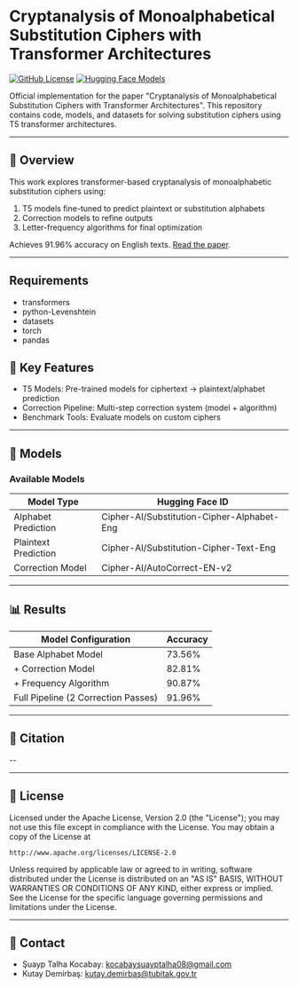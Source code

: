 # Cryptanalysis of Monoalphabetical Substitution Ciphers with Transformer Architectures

[![GitHub License](https://img.shields.io/badge/License-Apache%202.0-blue.svg)](LICENSE)
[![Hugging Face Models](https://img.shields.io/badge/🤗%20Hugging%20Face-Models-yellow)](https://huggingface.co/collections/Cipher-AI/substitution-cipher-solvers-6731ebd22f0f0d8e0e2e2e00)

Official implementation for the paper "Cryptanalysis of Monoalphabetical Substitution Ciphers with Transformer Architectures". This repository contains code, models, and datasets for solving substitution ciphers using T5 transformer architectures.

---

## 📖 Overview
This work explores transformer-based cryptanalysis of monoalphabetic substitution ciphers using:
1. T5 models fine-tuned to predict plaintext or substitution alphabets
2. Correction models to refine outputs
3. Letter-frequency algorithms for final optimization

Achieves 91.96% accuracy on English texts. [Read the paper](paper_link_placeholder).

---
## Requirements
- transformers
- python-Levenshtein
- datasets
- torch
- pandas

## 🚀 Key Features
- T5 Models: Pre-trained models for ciphertext → plaintext/alphabet prediction
- Correction Pipeline: Multi-step correction system (model + algorithm)
- Benchmark Tools: Evaluate models on custom ciphers
---

## 🧠 Models

### Available Models
| Model Type              | Hugging Face ID                          |
|-------------------------|------------------------------------------|
| Alphabet Prediction     | Cipher-AI/Substitution-Cipher-Alphabet-Eng   |
| Plaintext Prediction    | Cipher-AI/Substitution-Cipher-Text-Eng  |
| Correction Model        | Cipher-AI/AutoCorrect-EN-v2        |

---

## 📊 Results
| Model Configuration                 | Accuracy |
|-------------------------------------|----------|
| Base Alphabet Model                 | 73.56%   |
| + Correction Model                  | 82.81%   |
| + Frequency Algorithm               | 90.87%   |
| Full Pipeline (2 Correction Passes) | 91.96%   |

---

## 📜 Citation
--

---

## 📄 License
Licensed under the Apache License, Version 2.0 (the "License");
you may not use this file except in compliance with the License.
You may obtain a copy of the License at

    http://www.apache.org/licenses/LICENSE-2.0

Unless required by applicable law or agreed to in writing, software
distributed under the License is distributed on an "AS IS" BASIS,
WITHOUT WARRANTIES OR CONDITIONS OF ANY KIND, either express or implied.
See the License for the specific language governing permissions and
limitations under the License.

---

## 📧 Contact
- Şuayp Talha Kocabay: kocabaysuayptalha08@gmail.com
- Kutay Demirbaş: kutay.demirbas@tubitak.gov.tr

